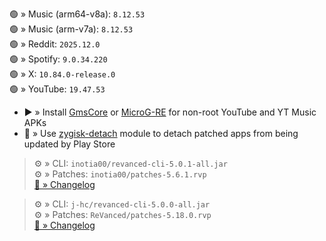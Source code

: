🟢 » Music (arm64-v8a): `8.12.53`  
🟢 » Music (arm-v7a): `8.12.53`  
🟢 » Reddit: `2025.12.0`  
🟢 » Spotify: `9.0.34.220`  
🟢 » X: `10.84.0-release.0`  
🟢 » YouTube: `19.47.53`  

- ▶️ » Install [GmsCore](https://github.com/ReVanced/GmsCore/releases) or [MicroG-RE](https://github.com/WSTxda/MicroG-RE/releases) for non-root YouTube and YT Music APKs  
- 🛑 » Use [zygisk-detach](https://github.com/j-hc/zygisk-detach) module to detach patched apps from being updated by Play Store
  
> ⚙️ » CLI: `inotia00/revanced-cli-5.0.1-all.jar`  
> ⚙️ » Patches: `inotia00/patches-5.6.1.rvp`  
[🔗 » Changelog](https://github.com/inotia00/revanced-patches/releases/tag/v5.6.1)

> ⚙️ » CLI: `j-hc/revanced-cli-5.0.0-all.jar`  
> ⚙️ » Patches: `ReVanced/patches-5.18.0.rvp`  
[🔗 » Changelog](https://github.com/ReVanced/revanced-patches/releases/tag/v5.18.0)  
